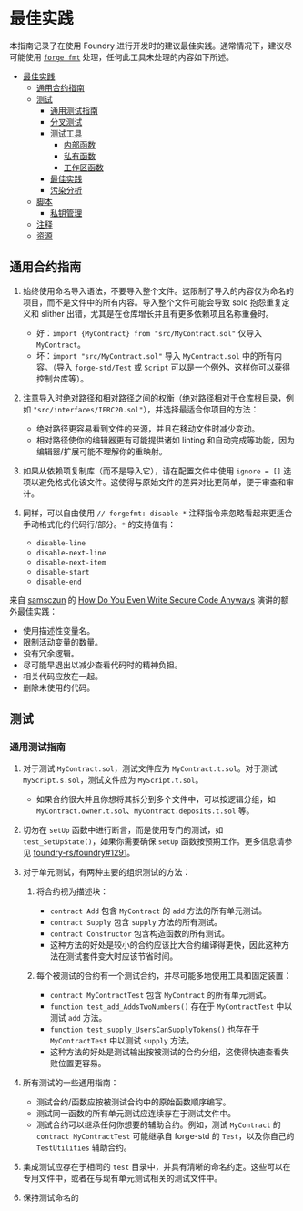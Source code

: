 # 最佳实践

本指南记录了在使用 Foundry 进行开发时的建议最佳实践。通常情况下，建议尽可能使用 [`forge fmt`](../reference/config/formatter.md) 处理，任何此工具未处理的内容如下所述。

- [最佳实践](#best-practices)
  - [通用合约指南](#general-contract-guidance)
  - [测试](#tests)
    - [通用测试指南](#general-test-guidance)
    - [分叉测试](#fork-tests)
    - [测试工具](#test-harnesses)
      - [内部函数](#internal-functions)
      - [私有函数](#private-functions)
      - [工作区函数](#workaround-functions)
    - [最佳实践](#best-practices-1)
    - [污染分析](#taint-analysis)
  - [脚本](#scripts)
    - [私钥管理](#private-key-management)
  - [注释](#comments)
  - [资源](#resources)

## 通用合约指南

1. 始终使用命名导入语法，不要导入整个文件。这限制了导入的内容仅为命名的项目，而不是文件中的所有内容。导入整个文件可能会导致 solc 抱怨重复定义和 slither 出错，尤其是在仓库增长并且有更多依赖项且名称重叠时。

   - 好：`import {MyContract} from "src/MyContract.sol"` 仅导入 `MyContract`。
   - 坏：`import "src/MyContract.sol"` 导入 `MyContract.sol` 中的所有内容。（导入 `forge-std/Test` 或 `Script` 可以是一个例外，这样你可以获得控制台库等）。

1. 注意导入时绝对路径和相对路径之间的权衡（绝对路径相对于仓库根目录，例如 `"src/interfaces/IERC20.sol"`），并选择最适合你项目的方法：

   - 绝对路径更容易看到文件的来源，并且在移动文件时减少变动。
   - 相对路径使你的编辑器更有可能提供诸如 linting 和自动完成等功能，因为编辑器/扩展可能不理解你的重映射。

1. 如果从依赖项复制库（而不是导入它），请在配置文件中使用 `ignore = []` 选项以避免格式化该文件。这使得与原始文件的差异对比更简单，便于审查和审计。

1. 同样，可以自由使用 `// forgefmt: disable-*` 注释指令来忽略看起来更适合手动格式化的代码行/部分。`*` 的支持值有：

   - `disable-line`
   - `disable-next-line`
   - `disable-next-item`
   - `disable-start`
   - `disable-end`

来自 [samsczun](https://twitter.com/samczsun) 的 [How Do You Even Write Secure Code Anyways](https://www.youtube.com/watch?v=Wm3t8Fuiy1E) 演讲的额外最佳实践：

- 使用描述性变量名。
- 限制活动变量的数量。
- 没有冗余逻辑。
- 尽可能早退出以减少查看代码时的精神负担。
- 相关代码应放在一起。
- 删除未使用的代码。

## 测试

### 通用测试指南

1. 对于测试 `MyContract.sol`，测试文件应为 `MyContract.t.sol`。对于测试 `MyScript.s.sol`，测试文件应为 `MyScript.t.sol`。

   - 如果合约很大并且你想将其拆分到多个文件中，可以按逻辑分组，如 `MyContract.owner.t.sol`、`MyContract.deposits.t.sol` 等。

1. 切勿在 `setUp` 函数中进行断言，而是使用专门的测试，如 `test_SetUpState()`，如果你需要确保 `setUp` 函数按预期工作。更多信息请参见 [foundry-rs/foundry#1291](https://github.com/foundry-rs/foundry/issues/1291)。

1. 对于单元测试，有两种主要的组织测试的方法：

   1. 将合约视为描述块：

      - `contract Add` 包含 `MyContract` 的 `add` 方法的所有单元测试。
      - `contract Supply` 包含 `supply` 方法的所有测试。
      - `contract Constructor` 包含构造函数的所有测试。
      - 这种方法的好处是较小的合约应该比大合约编译得更快，因此这种方法在测试套件变大时应该节省时间。

   2. 每个被测试的合约有一个测试合约，并尽可能多地使用工具和固定装置：
      - `contract MyContractTest` 包含 `MyContract` 的所有单元测试。
      - `function test_add_AddsTwoNumbers()` 存在于 `MyContractTest` 中以测试 `add` 方法。
      - `function test_supply_UsersCanSupplyTokens()` 也存在于 `MyContractTest` 中以测试 `supply` 方法。
      - 这种方法的好处是测试输出按被测试的合约分组，这使得快速查看失败位置更容易。

1. 所有测试的一些通用指南：

   - 测试合约/函数应按被测试合约中的原始函数顺序编写。
   - 测试同一函数的所有单元测试应连续存在于测试文件中。
   - 测试合约可以继承任何你想要的辅助合约。例如，测试 `MyContract` 的 `contract MyContractTest` 可能继承自 forge-std 的 `Test`，以及你自己的 `TestUtilities` 辅助合约。

1. 集成测试应存在于相同的 `test` 目录中，并具有清晰的命名约定。这些可以在专用文件中，或者在与现有单元测试相关的测试文件中。

1. 保持测试命名的